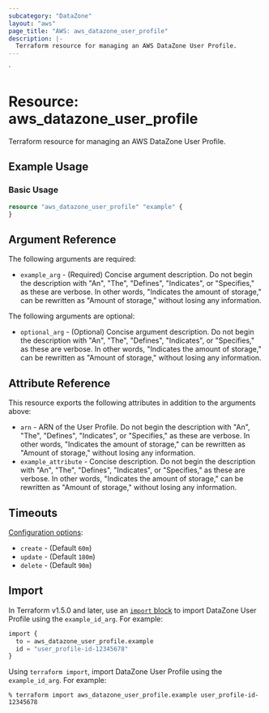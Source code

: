 ```yaml
---
subcategory: "DataZone"
layout: "aws"
page_title: "AWS: aws_datazone_user_profile"
description: |-
  Terraform resource for managing an AWS DataZone User Profile.
---
```

<!---
TIP: A few guiding principles for writing documentation:
1. Use simple language while avoiding jargon and figures of speech.
2. Focus on brevity and clarity to keep a reader's attention.
3. Use active voice and present tense whenever you can.
4. Document your feature as it exists now; do not mention the future or past if you can help it.
5. Use accessible and inclusive language.
--->`
# Resource: aws_datazone_user_profile

Terraform resource for managing an AWS DataZone User Profile.

## Example Usage

### Basic Usage

```terraform
resource "aws_datazone_user_profile" "example" {
}
```

## Argument Reference

The following arguments are required:

* `example_arg` - (Required) Concise argument description. Do not begin the description with "An", "The", "Defines", "Indicates", or "Specifies," as these are verbose. In other words, "Indicates the amount of storage," can be rewritten as "Amount of storage," without losing any information.

The following arguments are optional:

* `optional_arg` - (Optional) Concise argument description. Do not begin the description with "An", "The", "Defines", "Indicates", or "Specifies," as these are verbose. In other words, "Indicates the amount of storage," can be rewritten as "Amount of storage," without losing any information.

## Attribute Reference

This resource exports the following attributes in addition to the arguments above:

* `arn` - ARN of the User Profile. Do not begin the description with "An", "The", "Defines", "Indicates", or "Specifies," as these are verbose. In other words, "Indicates the amount of storage," can be rewritten as "Amount of storage," without losing any information.
* `example_attribute` - Concise description. Do not begin the description with "An", "The", "Defines", "Indicates", or "Specifies," as these are verbose. In other words, "Indicates the amount of storage," can be rewritten as "Amount of storage," without losing any information.

## Timeouts

[Configuration options](https://developer.hashicorp.com/terraform/language/resources/syntax#operation-timeouts):

* `create` - (Default `60m`)
* `update` - (Default `180m`)
* `delete` - (Default `90m`)

## Import

In Terraform v1.5.0 and later, use an [`import` block](https://developer.hashicorp.com/terraform/language/import) to import DataZone User Profile using the `example_id_arg`. For example:

```terraform
import {
  to = aws_datazone_user_profile.example
  id = "user_profile-id-12345678"
}
```

Using `terraform import`, import DataZone User Profile using the `example_id_arg`. For example:

```console
% terraform import aws_datazone_user_profile.example user_profile-id-12345678
```
